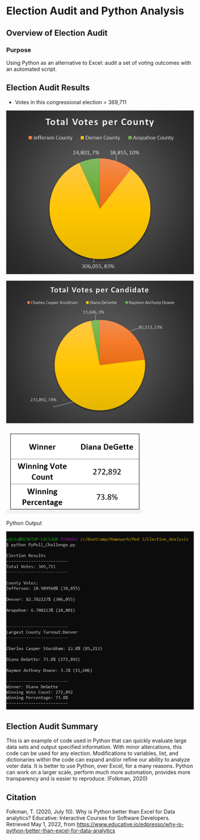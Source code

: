 # Election Audit and Python Analysis

## Overview of Election Audit

### Purpose
Using Python as an alternative to Excel: audit a set of voting outcomes with an automated script.

## Election Audit Results
- Votes in this congressional election = 369,711

![Total Votes per County](./Resources/vote_count_graph.png)

![Total Votes per Candidate](./Resources/candidate_count_graph.png)

![Results](./Resources/results.png)

Python Output

![Python Output](./Resources/py_output.png)

## Election Audit Summary
This is an example of code used in Python that can quickly evaluate large data sets and output specified information. With minor altercations, this code can be used for any election. Modifications to variables, list, and dictionaries within the code can expand and/or refine our ability to analyze voter data. It is better to use Python, over Excel, for a many reasons. Python can work on a larger scale, perform much more automation, provides more transparency and is easier to reproduce. (Folkman, 2020)

## Citation
Folkman, T. (2020, July 10). Why is Python better than Excel for Data analytics? Educative: Interactive Courses for Software Developers. Retrieved May 1, 2022, from https://www.educative.io/edpresso/why-is-python-better-than-excel-for-data-analytics
